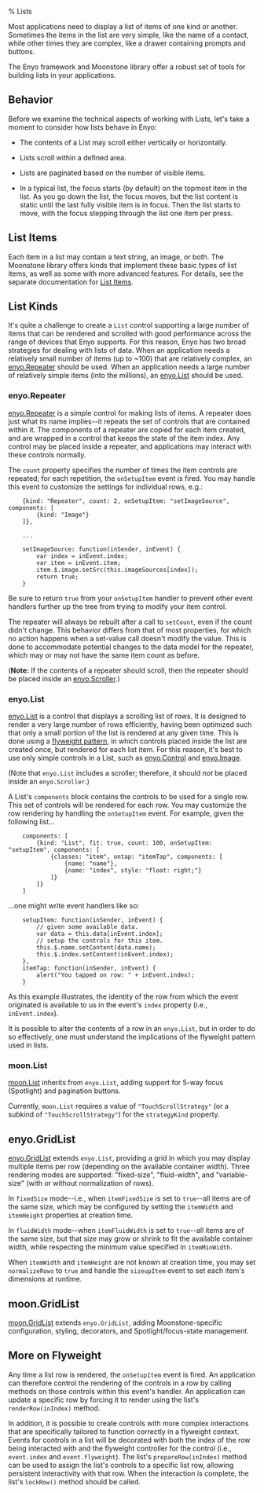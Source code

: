 % Lists

Most applications need to display a list of items of one kind or another.
Sometimes the items in the list are very simple, like the name of a contact,
while other times they are complex, like a drawer containing prompts and
buttons.

The Enyo framework and Moonstone library offer a robust set of tools for
building lists in your applications.

## Behavior

Before we examine the technical aspects of working with Lists, let's take a
moment to consider how lists behave in Enyo:

* The contents of a List may scroll either vertically or horizontally.

* Lists scroll within a defined area.

* Lists are paginated based on the number of visible items.

* In a typical list, the focus starts (by default) on the topmost item in the
    list.  As you go down the list, the focus moves, but the list content is
    static until the last fully visible item is in focus.  Then the list starts
    to move, with the focus stepping through the list one item per press.

## List Items

Each item in a list may contain a text string, an image, or both.  The Moonstone
library offers kinds that implement these basic types of list items, as well as
some with more advanced features.  For details, see the separate documentation
for [List Items](../controls/list-items.html).

## List Kinds

It's quite a challenge to create a `List` control supporting a large number of
items that can be rendered and scrolled with good performance across the range
of devices that Enyo supports.  For this reason, Enyo has two broad strategies
for dealing with lists of data.  When an application needs a relatively small
number of items (up to ~100) that are relatively complex, an
[enyo.Repeater](../../api.html#enyo.Repeater) should be used.  When an
application needs a large number of relatively simple items (into the millions),
an [enyo.List](../../api.html#enyo.List) should be used.

### enyo.Repeater

[enyo.Repeater](../../api.html#enyo.Repeater) is a simple control for
making lists of items.  A repeater does just what its name implies--it repeats
the set of controls that are contained within it.  The components of a repeater
are copied for each item created, and are	wrapped	in a control that keeps the
state of the item index.  Any control may be placed inside a repeater, and
applications may interact with these controls normally.

The `count` property specifies the number of times the item controls are
repeated; for each repetition, the `onSetupItem` event is fired.  You may handle
this event to customize the settings for individual rows, e.g.:

        {kind: "Repeater", count: 2, onSetupItem: "setImageSource", components: [
            {kind: "Image"}
        ]},

        ...

        setImageSource: function(inSender, inEvent) {
            var index = inEvent.index;
            var item = inEvent.item;
            item.$.image.setSrc(this.imageSources[index]);
            return true;
        }

Be sure to return `true` from your `onSetupItem` handler to prevent other event
handlers further up the tree from trying to modify your item control.

The repeater will always be rebuilt after a call to `setCount`, even if the
count didn't change.  This behavior differs from that of most properties, for
which no action happens when a set-value call doesn't modify the value.	 This is
done to accommodate potential changes to the data model for the repeater, which
may or may not have the same item count as before.

(**Note:** If the contents of a repeater should scroll, then the repeater should
be placed inside an [enyo.Scroller](../../api.html#enyo.Scroller).)

### enyo.List

[enyo.List](../../api.html#enyo.List) is a control that displays a scrolling
list of rows.  It is designed to render a very large number of rows efficiently,
having been optimized such that only a small portion of the list is rendered at
any given time.  This is done using a [flyweight
pattern](http://en.wikipedia.org/wiki/Flyweight_pattern), in which controls
placed inside the list are created once, but rendered for each list item.  For
this reason, it's best to use only simple controls in a List, such as
[enyo.Control](../../api.html#enyo.Control) and
[enyo.Image](../../api.html#enyo.Image).

(Note that `enyo.List` includes a scroller; therefore, it should *not* be placed
inside an `enyo.Scroller`.)

A List's `components` block contains the controls to be used for a single row.
This set of controls will be rendered for each row.	 You may customize the row
rendering by handling the `onSetupItem` event.  For example, given the following
list...

        components: [
            {kind: "List", fit: true, count: 100, onSetupItem: "setupItem", components: [
                {classes: "item", ontap: "itemTap", components: [
                    {name: "name"},
                    {name: "index", style: "float: right;"}
                ]}
            ]}
        ]

...one might write event handlers like so:

        setupItem: function(inSender, inEvent) {
            // given some available data.
            var data = this.data[inEvent.index];
            // setup the controls for this item.
            this.$.name.setContent(data.name);
            this.$.index.setContent(inEvent.index);
        },
        itemTap: function(inSender, inEvent) {
            alert("You tapped on row: " + inEvent.index);
        }

As this example illustrates, the identity of the row from which the event
originated is available to us in the event's `index` property (i.e.,
`inEvent.index`).

It is possible to alter the contents of a row in an `enyo.List`, but in order to
do so effectively, one must understand the implications of the flyweight pattern
used in lists.

### moon.List

[moon.List](../../api.html#moon.List) inherits from `enyo.List`, adding support
for 5-way focus (Spotlight) and pagination buttons.

Currently, `moon.List` requires a value of `"TouchScrollStrategy"` (or a
subkind of `"TouchScrollStrategy"`) for the `strategyKind` property.

## enyo.GridList

[enyo.GridList](../../api.html#enyo.GridList) extends `enyo.List`,
providing a grid in which you may display multiple items per row (depending on
the available container width). Three rendering modes are supported:
"fixed-size", "fluid-width", and "variable-size" (with or without normalization
of rows).

In `fixedSize` mode--i.e., when `itemFixedSize` is set to `true`--all items are
of the same size, which may be configured by setting the `itemWidth` and
`itemHeight` properties at creation time.

In `fluidWidth` mode--when `itemFluidWidth` is set to `true`--all items are of
the same size, but that size may grow or shrink to fit the available container
width, while respecting the minimum value specified in `itemMinWidth`.

When `itemWidth` and `itemHeight` are not known at creation time, you may set
`normalizeRows` to `true` and handle the `sizeupItem` event to set each item's
dimensions at runtime.

## moon.GridList

[moon.GridList](../../api.html#moon.GridList) extends `enyo.GridList`, adding
Moonstone-specific configuration, styling, decorators, and Spotlight/focus-state
management.

## More on Flyweight

Any time a list row is rendered, the `onSetupItem` event is fired.  An
application can therefore control the rendering of the controls in a row by
calling methods on those controls within this event's handler.  An application
can update a specific row by forcing it to render using the list's
`renderRow(inIndex)` method.

In addition, it is possible to create controls with more complex interactions
that are specifically tailored to function correctly in a flyweight context.
Events for controls in a list will be decorated with both the index of the row
being interacted with and the flyweight controller for the control (i.e.,
`event.index` and `event.flyweight`).  The list's `prepareRow(inIndex)` method
can be used to assign the list's controls to a specific list row, allowing
persistent interactivity with that row.  When the interaction is complete, the
list's `lockRow()` method should be called.
